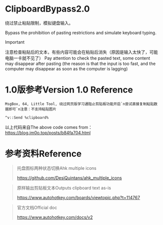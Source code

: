 # ClipboardBypass2.0
绕过禁止粘贴限制，模拟键盘输入。

Bypass the prohibition of pasting restrictions and simulate keyboard typing.

>[!important]
>注意检查粘贴后的文本，有些内容可能会在粘贴后消失（原因是输入太快了，可能电脑一卡就不见了）
>Pay attention to check the pasted text, some content may disappear after pasting (the reason is that the input is too fast, and the computer may disappear as soon as the computer is lagging)

# 1.0版参考Version 1.0 Reference

```ahk
MsgBox, 64, Little Tool, 绕过网页版学习通阻止剪贴板功能开启`n尝试直接复制粘贴数据即可`n注意：不支持粘贴图片

^v::Send %clipboard%
```
以上代码来自The above code comes from：https://blog.im0o.top/posts/b84fa704.html

# 参考资料Reference

>托盘图标两种状态切换Ahk multiple icons
>
>https://github.com/DesiQuintans/ahk_multiple_icons

>原样输出剪贴板文本Outputs clipboard text as-is
>
>https://www.autohotkey.com/boards/viewtopic.php?t=114767

>官方文档Official doc
>
>https://www.autohotkey.com/docs/v2

